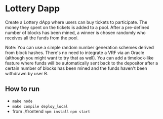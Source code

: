 # Lottery Dapp

Create a Lottery dApp where users can buy tickets to participate. The money they spent on the tickets is added to a pool. After a pre-defined number of blocks has been mined, a winner is chosen randomly who receives all the funds from the pool.

Note: You can use a simple random number generation schemes derived from block hashes. There's no need to integrate a VRF via an Oracle (although you might want to try that as well).
You can add a timelock-like feature where funds will be automatically sent back to the depositor after a certain number of blocks has been mined and the funds haven't been withdrawn by user B.

## How to run
- `make node`
- `make compile deploy_local`
- from ./frontend `npm install` `npm start`